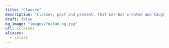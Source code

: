 ```yaml
---
title: "Classes"
description: "Classes, past and present, that Lee has created and taught."
draft: false
bg_image: "images/featue-bg.jpg"
url: /classes
aliases:
  - /class
---
```

